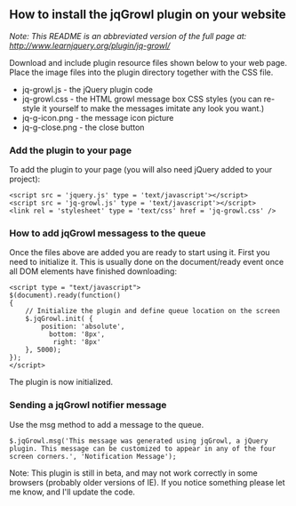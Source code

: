 ## How to install the jqGrowl plugin on your website

_Note: This README is an abbreviated version of the full page at: http://www.learnjquery.org/plugin/jq-growl/_

Download and include plugin resource files shown below to your web page. Place the image files into the plugin directory together with the CSS file.

* jq-growl.js - the jQuery plugin code
* jq-growl.css - the HTML growl message box CSS styles (you can re-style it yourself to make the messages imitate any look you want.)
* jq-g-icon.png - the message icon picture
* jq-g-close.png - the close button

### Add the plugin to your page

To add the plugin to your page (you will also need jQuery added to your project):

    <script src = 'jquery.js' type = 'text/javascript'></script>
    <script src = 'jq-growl.js' type = 'text/javascript'></script>
    <link rel = 'stylesheet' type = 'text/css' href = 'jq-growl.css' />

### How to add jqGrowl messagess to the queue

Once the files above are added you are ready to start using it. First you need to initialize it. This is usually done on the document/ready event once all DOM elements have finished downloading:

    <script type = "text/javascript">
    $(document).ready(function()
    {
        // Initialize the plugin and define queue location on the screen
        $.jqGrowl.init( {
            position: 'absolute',
              bottom: '8px',
               right: '8px'
        }, 5000);
    });
    </script>
    
The plugin is now initialized.

### Sending a jqGrowl notifier message

Use the msg method to add a message to the queue.

    $.jqGrowl.msg('This message was generated using jqGrowl, a jQuery plugin. This message can be customized to appear in any of the four screen corners.', 'Notification Message');

Note: This plugin is still in beta, and may not work correctly in some browsers (probably older versions of IE). If you notice something please let me know, and I'll update the code.

